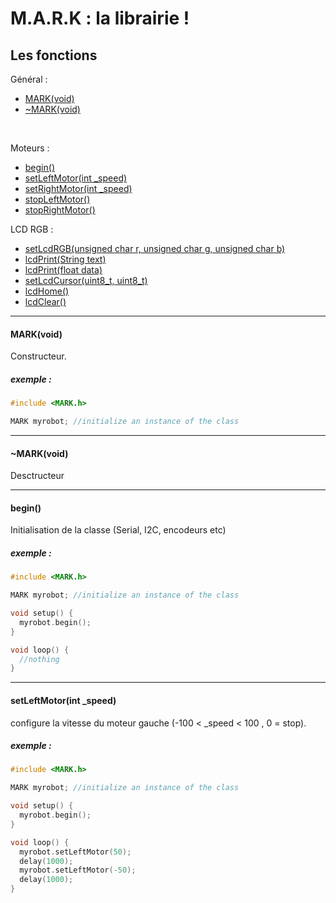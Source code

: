 # M.A.R.K : la librairie ! 
## Les fonctions
Général  : <br />
* [MARK(void)](https://github.com/generationrobots-lab/MARK/wiki/Librairie#markvoid)
* [~MARK(void)](https://github.com/generationrobots-lab/MARK/wiki/Librairie/#markvoid-1) 
<br />

Moteurs : <br />

* [begin()](https://github.com/generationrobots-lab/MARK/wiki/Librairie/#begin)
* [setLeftMotor(int _speed)](https://github.com/generationrobots-lab/MARK/wiki/Librairie/#setleftmotorint-_speed)
* [setRightMotor(int _speed)]()
* [stopLeftMotor()]()
* [stopRightMotor()]()

LCD RGB : 

* [setLcdRGB(unsigned char r, unsigned char g, unsigned char b)]()
* [lcdPrint(String text)]()
* [lcdPrint(float data)]()
* [setLcdCursor(uint8_t, uint8_t)]()
* [lcdHome()]()
* [lcdClear()]()
<!---
* []()
* []()
* []()
* []()
* []()
* []()
* []()
* []()
* []()
* []()
* []()
* []()
* []()
* []()
* []()
* []()
* []()
* []()
* []()
* []()
* []()
* []()
* []()
* []()
* []()
* []()
--->

---

#### MARK(void)
Constructeur. 
##### exemple : 

```c++
#include <MARK.h>

MARK myrobot; //initialize an instance of the class
```

---

#### ~MARK(void)
Desctructeur

---

#### begin()
Initialisation de la classe (Serial, I2C, encodeurs etc)
##### exemple : 

```c++
#include <MARK.h>

MARK myrobot; //initialize an instance of the class

void setup() {
  myrobot.begin();
}

void loop() {
  //nothing
}

```

---

#### setLeftMotor(int _speed)
configure la vitesse du moteur gauche (-100 < _speed < 100 , 0 = stop).
##### exemple : 

```c++
#include <MARK.h>

MARK myrobot; //initialize an instance of the class

void setup() {
  myrobot.begin();
}

void loop() {
  myrobot.setLeftMotor(50);
  delay(1000);
  myrobot.setLeftMotor(-50);
  delay(1000);
}

```